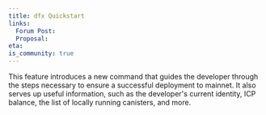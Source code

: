 ```yaml
---
title: dfx Quickstart
links:
  Forum Post:
  Proposal:
eta:
is_community: true
---
```

This feature introduces a new command that guides the developer through the steps necessary to ensure a successful deployment to mainnet. It also serves up useful information, such as the developer's current identity, ICP balance, the list of locally running canisters, and more.